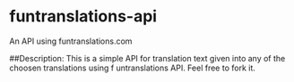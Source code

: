 # funtranslations-api

An API using funtranslations.com

##Description:
        This is a simple API for translation text
given into any of the choosen translations using f
untranslations API.
        Feel free to fork it.
